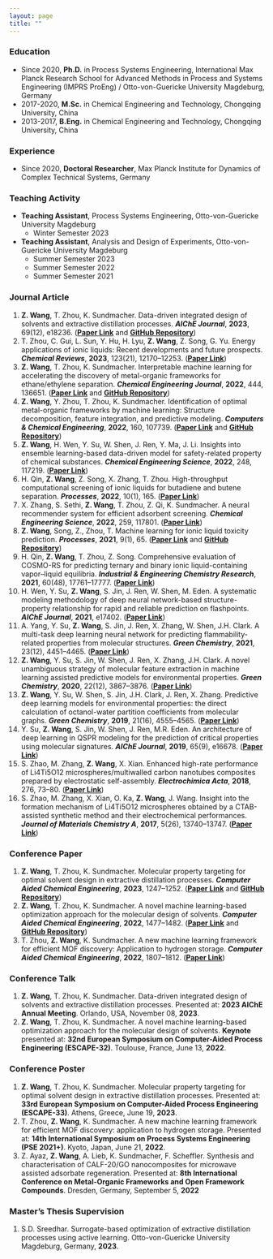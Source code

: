 ```yaml
---
layout: page
title: ""
---
```


### Education
- Since 2020, **Ph.D.** in Process Systems Engineering, International Max Planck Research School for Advanced Methods in Process and Systems Engineering (IMPRS ProEng) / Otto-von-Guericke University Magdeburg, Germany
- 2017-2020, **M.Sc.** in Chemical Engineering and Technology, Chongqing University, China
- 2013-2017, **B.Eng.** in Chemical Engineering and Technology, Chongqing University, China

### Experience
- Since 2020, **Doctoral Researcher**, Max Planck Institute for Dynamics of Complex Technical Systems, Germany

### Teaching Activity
- **Teaching Assistant**, Process Systems Engineering, Otto-von-Guericke University Magdeburg
  - Winter Semester 2023
- **Teaching Assistant**, Analysis and Design of Experiments, Otto-von-Guericke University Magdeburg
   - Summer Semester 2023
   - Summer Semester 2022
   - Summer Semester 2021

### Journal Article
1. **Z. Wang**, T. Zhou, K. Sundmacher.
   Data-driven integrated design of solvents and extractive distillation processes.
   **_AIChE Journal_**, **2023**, 69(12), e18236.
   ([**Paper Link**](https://doi.org/10.1002/aic.18236) and [**GitHub Repository**](https://github.com/zwang1995/data-driven-CAMPD))
2. T. Zhou, C. Gui, L. Sun, Y. Hu, H. Lyu, **Z. Wang**, Z. Song, G. Yu.
   Energy applications of ionic liquids: Recent developments and future prospects.
   **_Chemical Reviews_**, **2023**, 123(21), 12170–12253.
   ([**Paper Link**](https://doi.org/10.1021/acs.chemrev.3c00391))
3. **Z. Wang**, T. Zhou, K. Sundmacher.
   Interpretable machine learning for accelerating the discovery of metal-organic frameworks for ethane/ethylene separation.
   **_Chemical Engineering Journal_**, **2022**, 444, 136651.
   ([**Paper Link**](https://doi.org/10.1016/j.cej.2022.136651) and [**GitHub Repository**](https://github.com/zwang1995/IML-MOF))
4. **Z. Wang**, Y. Zhou, T. Zhou, K. Sundmacher.
   Identification of optimal metal-organic frameworks by machine learning: Structure decomposition, feature integration, and predictive modeling. 
   **_Computers & Chemical Engineering_**, **2022**, 160, 107739.
   ([**Paper Link**](https://doi.org/10.1016/j.compchemeng.2022.107739) and [**GitHub Repository**](https://github.com/zwang1995/ML-MOF))
5. **Z. Wang**, H. Wen, Y. Su, W. Shen, J. Ren, Y. Ma, J. Li.
   Insights into ensemble learning-based data-driven model for safety-related property of chemical substances.
   **_Chemical Engineering Science_**, **2022**, 248, 117219.
   ([**Paper Link**](https://doi.org/10.1016/j.ces.2021.117219))
6. H. Qin, **Z. Wang**, Z. Song, X. Zhang, T. Zhou.
   High-throughput computational screening of ionic liquids for butadiene and butene separation.
   **_Processes_**, **2022**, 10(1), 165.
   ([**Paper Link**](https://doi.org/10.3390/pr10010165))
7. X. Zhang, S. Sethi, **Z. Wang**, T. Zhou, Z. Qi, K. Sundmacher.
   A neural recommender system for efficient adsorbent screening.
   **_Chemical Engineering Science_**, **2022**, 259, 117801.
   ([**Paper Link**](https://doi.org/10.1016/j.ces.2022.117801))
8. **Z. Wang**, Song, Z., Zhou, T.
   Machine learning for ionic liquid toxicity prediction.
   **_Processes_**, **2021**, 9(1), 65.
   ([**Paper Link**](https://doi.org/10.3390/pr9010065) and [**GitHub Repository**](https://github.com/zwang1995/IL-Toxicity))
9. H. Qin, **Z. Wang**, T. Zhou, Z. Song.
   Comprehensive evaluation of COSMO-RS for predicting ternary and binary ionic liquid-containing vapor–liquid equilibria.
   **_Industrial & Engineering Chemistry Research_**, **2021**, 60(48), 17761–17777.
   ([**Paper Link**](https://doi.org/10.1021/acs.iecr.1c03940))
10. H. Wen, Y. Su, **Z. Wang**, S. Jin, J. Ren, W. Shen, M. Eden.
    A systematic modeling methodology of deep neural network-based structure-property relationship for rapid and reliable prediction on flashpoints.
    **_AIChE Journal_**, **2021**, e17402.
    ([**Paper Link**](https://doi.org/10.1002/aic.17402))
11. A. Yang, Y. Su, **Z. Wang**, S. Jin, J. Ren, X. Zhang, W. Shen, J.H. Clark.
    A multi-task deep learning neural network for predicting flammability-related properties from molecular structures.
    **_Green Chemistry_**, **2021**, 23(12), 4451–4465.
    ([**Paper Link**](https://doi.org/10.1039/d1gc00331c))
12. **Z. Wang**, Y. Su, S. Jin, W. Shen, J. Ren, X. Zhang, J.H. Clark.
    A novel unambiguous strategy of molecular feature extraction in machine learning assisted predictive models for environmental properties.
    **_Green Chemistry_**, **2020**, 22(12), 3867–3876.
    ([**Paper Link**](https://doi.org/10.1039/d0gc01122c))
13. **Z. Wang**, Y. Su, W. Shen, S. Jin, J.H. Clark, J. Ren, X. Zhang.
    Predictive deep learning models for environmental properties: the direct calculation of octanol-water partition coefficients from molecular graphs.
    **_Green Chemistry_**, **2019**, 21(16), 4555–4565.
    ([**Paper Link**](https://doi.org/10.1039/c9gc01968e))
14. Y. Su, **Z. Wang**, S. Jin, W. Shen, J. Ren, M.R. Eden.
    An architecture of deep learning in QSPR modeling for the prediction of critical properties using molecular signatures.
    **_AIChE Journal_**, **2019**, 65(9), e16678.
    ([**Paper Link**](https://doi.org/10.1002/aic.16678))
15. S. Zhao, M. Zhang, **Z. Wang**, X. Xian.
    Enhanced high-rate performance of Li4Ti5O12 microspheres/multiwalled carbon nanotubes composites prepared by electrostatic self-assembly.
    **_Electrochimica Acta_**, **2018**, 276, 73–80.
    ([**Paper Link**](https://doi.org/10.1016/j.electacta.2018.04.173))
16. S. Zhao, M. Zhang, X. Xian, O. Ka, **Z. Wang**, J. Wang.
    Insight into the formation mechanism of Li4Ti5O12 microspheres obtained by a CTAB-assisted synthetic method and their electrochemical performances.
    **_Journal of Materials Chemistry A_**, **2017**, 5(26), 13740–13747.
    ([**Paper Link**](https://doi.org/10.1039/c7ta03734a))


### Conference Paper
1. **Z. Wang**, T. Zhou, K. Sundmacher. Molecular property targeting for optimal solvent design in extractive distillation processes. **_Computer Aided Chemical Engineering_**, **2023**, 1247–1252.
   ([**Paper Link**](https://doi.org/10.1016/B978-0-443-15274-0.50199-2) and [**GitHub Repository**](https://github.com/zwang1995/data-driven-CAMPD))
2. **Z. Wang**, T. Zhou, K. Sundmacher. A novel machine learning-based optimization approach for the molecular design of solvents. **_Computer Aided Chemical Engineering_**, **2022**, 1477–1482.
   ([**Paper Link**](https://doi.org/10.1016/B978-0-323-95879-0.50247-2) and [**GitHub Repository**](https://github.com/zwang1995/solvent-VAE-NLP))
3. T. Zhou, **Z. Wang**, K. Sundmacher. A new machine learning framework for efficient MOF discovery: Application to hydrogen storage. **_Computer Aided Chemical Engineering_**, **2022**, 1807–1812.
   ([**Paper Link**](https://doi.org/10.1016/B978-0-323-85159-6.50301-8))

### Conference Talk
1. **Z. Wang**, T. Zhou, K. Sundmacher. Data-driven integrated design of solvents and extractive distillation processes. Presented at: **2023 AIChE Annual Meeting**. Orlando, USA, November 08, **2023**.
2. **Z. Wang**, T. Zhou, K. Sundmacher. A novel machine learning-based optimization approach for the molecular design of solvents. **Keynote** presented at: **32nd European Symposium on Computer-Aided Process Engineering (ESCAPE-32)**. Toulouse, France, June 13, **2022**.

### Conference Poster
1. **Z. Wang**, T. Zhou, K. Sundmacher. Molecular property targeting for optimal solvent design in extractive distillation processes. Presented at: **33rd European Symposium on Computer-Aided Process Engineering (ESCAPE-33)**. Athens, Greece, June 19, **2023**.
2. T. Zhou, **Z. Wang**, K. Sundmacher. A new machine learning framework for efficient MOF discovery: application to hydrogen storage. Presented at: **14th International Symposium on Process Systems Engineering (PSE 2021+)**. Kyoto, Japan, June 21, **2022**.
3. Z. Ayaz, **Z. Wang**, A. Lieb, K. Sundmacher, F. Scheffler. Synthesis and characterisation of CALF-20/GO nanocomposites for microwave assisted adsorbate regeneration. Presented at: **8th International Conference on Metal-Organic Frameworks and Open Framework Compounds**. Dresden, Germany, September 5, **2022**

### Master’s Thesis Supervision
1. S.D. Sreedhar. Surrogate-based optimization of extractive distillation processes using active learning. Otto-von-Guericke University Magdeburg, Germany, **2023**.






